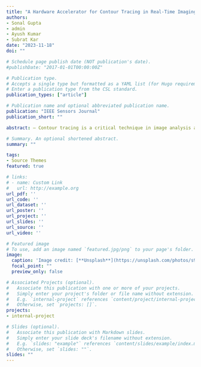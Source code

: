```yaml
---
title: "A Hardware Accelerator for Contour Tracing in Real-Time Imaging(Under Review)"
authors:
- Sonal Gupta
- admin
- Ayush Kumar
- Subrat Kar
date: "2023-11-18"
doi: ""

# Schedule page publish date (NOT publication's date).
#publishDate: "2017-01-01T00:00:00Z"

# Publication type.
# Accepts a single type but formatted as a YAML list (for Hugo requirements).
# Enter a publication type from the CSL standard.
publication_types: ["article"]

# Publication name and optional abbreviated publication name.
publication: "IEEE Sensors Journal"
publication_short: ""

abstract: — Contour tracing is a critical technique in image analysis and computer vision, with applications in medical imaging, big data analytics, machine learning, and robotics. We introduce a novel hardware accelerator based on the Adapted and Segmented (AnS) fast contour tracing algorithms implemented on the Zynq-7000 FPGA platform. Our algorithmic implementation utilizing a mesh-interconnected multiprocessor architecture is at least 55 times faster than the existing implementations. With input-output overheads, it is up to 12.5 times faster. Our hardware accelerator for contour tracing is, thus, faster for FPGA, ASIC, GPU, and supercomputer hardware in comparison to the CPU-GPU collaborative approach and offers a better solution for those systems where the input-output overheads can be minimized, like parallel processing arrays, and mesh-connected sensor networks.

# Summary. An optional shortened abstract.
summary: ""

tags:
- Source Themes
featured: true

# links:
# - name: Custom Link
#   url: http://example.org
url_pdf: ''
url_code: ''
url_dataset: ''
url_poster: ''
url_project: ''
url_slides: ''
url_source: ''
url_video: ''

# Featured image
# To use, add an image named `featured.jpg/png` to your page's folder. 
image:
  caption: 'Image credit: [**Unsplash**](https://unsplash.com/photos/s9CC2SKySJM)'
  focal_point: ""
  preview_only: false

# Associated Projects (optional).
#   Associate this publication with one or more of your projects.
#   Simply enter your project's folder or file name without extension.
#   E.g. `internal-project` references `content/project/internal-project/index.md`.
#   Otherwise, set `projects: []`.
projects:
- internal-project

# Slides (optional).
#   Associate this publication with Markdown slides.
#   Simply enter your slide deck's filename without extension.
#   E.g. `slides: "example"` references `content/slides/example/index.md`.
#   Otherwise, set `slides: ""`.
slides: ""
---
```


<!-- {{% callout note %}}
Create your slides in Markdown - click the *Slides* button to check out the example.
{{% /callout %}}

Add the publication's **full text** or **supplementary notes** here. You can use rich formatting such as including [code, math, and images](https://docs.hugoblox.com/content/writing-markdown-latex/). -->
